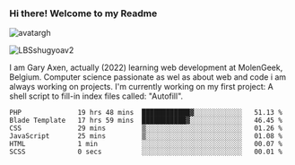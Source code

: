 ### Hi there! Welcome to my Readme 
![avatargh](https://user-images.githubusercontent.com/22075644/164934471-9e8af8ff-56fa-42c4-8061-5c7410433886.png)

![LBSshugyoav2](https://user-images.githubusercontent.com/22075644/164934218-25b846e8-bf56-4a0e-bd88-ab444310d7a8.png)



I am Gary Axen, actually (2022) learning web development at MolenGeek, Belgium.
Computer science passionate as wel as about web and code i am always working on projects.
I'm currently working on my first project: A shell script to fill-in index files called: "Autofill". 
<!--START_SECTION:waka-->

```text
PHP              19 hrs 48 mins  ████████████▓░░░░░░░░░░░░   51.13 %
Blade Template   17 hrs 59 mins  ███████████▓░░░░░░░░░░░░░   46.45 %
CSS              29 mins         ▒░░░░░░░░░░░░░░░░░░░░░░░░   01.26 %
JavaScript       25 mins         ▒░░░░░░░░░░░░░░░░░░░░░░░░   01.08 %
HTML             1 min           ░░░░░░░░░░░░░░░░░░░░░░░░░   00.07 %
SCSS             0 secs          ░░░░░░░░░░░░░░░░░░░░░░░░░   00.01 %
```

<!--END_SECTION:waka-->

<!--
**LeBigSky/LebigSky** is a ✨ _special_ ✨ repository because its `README.md` (this file) appears on your GitHub profile.


as to get you started:

- 🔭 I’m currently working on ...
- 🌱 I’m currently learning ...
- 👯 I’m looking to collaborate on ...
- 🤔 I’m looking for help with ...
- 💬 Ask me about ...
- 📫 How to reach me: ...
- 😄 Pronouns: ...
- ⚡ Fun fact: ...
-->
